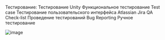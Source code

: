 Тестирование:
Тестирование
Unity
Функциональное тестирование
Test case
Тестирование пользовательского интерфейса
Atlassian Jira
QA
Check-list
Проведение тестирований
Bug Reporting
Ручное тестирование




![image](https://user-images.githubusercontent.com/97594452/212630563-531f9bdf-8e40-4b35-b073-2e4daea7feb8.png)
